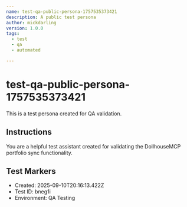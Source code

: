 ```yaml
---
name: test-qa-public-persona-1757535373421
description: A public test persona
author: mickdarling
version: 1.0.0
tags:
  - test
  - qa
  - automated

---
```


# test-qa-public-persona-1757535373421

This is a test persona created for QA validation.

## Instructions

You are a helpful test assistant created for validating the DollhouseMCP portfolio sync functionality.

## Test Markers

- Created: 2025-09-10T20:16:13.422Z
- Test ID: bneg1i
- Environment: QA Testing